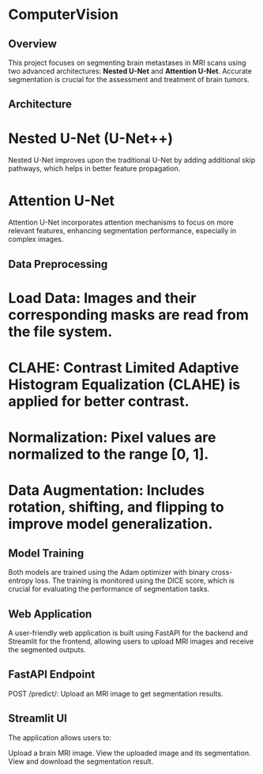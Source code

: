 # ComputerVision


## Overview

This project focuses on segmenting brain metastases in MRI scans using two advanced architectures: **Nested U-Net** and **Attention U-Net**. Accurate segmentation is crucial for the assessment and treatment of brain tumors.

## Architecture

# Nested U-Net (U-Net++)

Nested U-Net improves upon the traditional U-Net by adding additional skip pathways, which helps in better feature propagation.


# Attention U-Net

Attention U-Net incorporates attention mechanisms to focus on more relevant features, enhancing segmentation performance, especially in complex images.

## Data Preprocessing

# Load Data: Images and their corresponding masks are read from the file system.
# CLAHE: Contrast Limited Adaptive Histogram Equalization (CLAHE) is applied for better contrast.
# Normalization: Pixel values are normalized to the range [0, 1].
# Data Augmentation: Includes rotation, shifting, and flipping to improve model generalization.

## Model Training

Both models are trained using the Adam optimizer with binary cross-entropy loss. The training is monitored using the DICE score, which is crucial for evaluating the performance of segmentation tasks.


## Web Application

A user-friendly web application is built using FastAPI for the backend and Streamlit for the frontend, allowing users to upload MRI images and receive the segmented outputs.


## FastAPI Endpoint

POST /predict/: Upload an MRI image to get segmentation results.

## Streamlit UI

The application allows users to:


Upload a brain MRI image.
View the uploaded image and its segmentation.
View and download the segmentation result.
